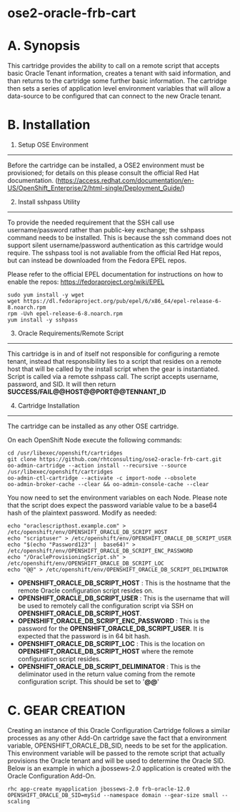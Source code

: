 ose2-oracle-frb-cart
====================

A. Synopsis
===========

This cartridge provides the ability to call on a remote script that accepts basic Oracle Tenant information, creates a tenant with said information, and than returns to the cartridge some further basic information. The cartridge then sets a series of application level environment variables that will allow a data-source to be configured that can connect to the new Oracle tenant.

B. Installation
===============

1. Setup OSE Environment
------------------------

Before the cartridge can be installed, a OSE2 environment must be provisioned; for details on this please consult the official Red Hat documentation. (https://access.redhat.com/documentation/en-US/OpenShift_Enterprise/2/html-single/Deployment_Guide/)

2. Install sshpass Utility
--------------------------

To provide the needed requirement that the SSH call use username/password rather than public-key exchange; the sshpass command needs to be installed. This is because the ssh command does not support silent username/password authentication as this cartridge would require. The sshpass tool is not avaliable from the official Red Hat repos, but can instead be downloaded from the Fedora EPEL repos. 

Please refer to the official EPEL documentation for instructions on how to enable the repos: https://fedoraproject.org/wiki/EPEL

```
sudo yum install -y wget
wget https://dl.fedoraproject.org/pub/epel/6/x86_64/epel-release-6-8.noarch.rpm
rpm -Uvh epel-release-6-8.noarch.rpm
yum install -y sshpass
```

3. Oracle Requirements/Remote Script
------------------------------------

This cartridge is in and of itself not responsible for configuring a remote tenant, instead that responsibility lies to a script that resides on a remote host that will be called by the install script when the gear is instantiated. Script is called via a remote sshpass call. The script accepts username, password, and SID. It will then return **SUCCESS/FAIL@@HOST@@PORT@@TENNANT_ID**

4. Cartridge Installation
-------------------------
The cartridge can be installed as any other  OSE cartridge.

On each OpenShift Node execute the following commands:
```
cd /usr/libexec/openshift/cartridges
git clone https://github.com/rhtconsulting/ose2-oracle-frb-cart.git
oo-admin-cartridge --action install --recursive --source /usr/libexec/openshift/cartridges
oo-admin-ctl-cartridge --activate -c import-node --obsolete
oo-admin-broker-cache --clear && oo-admin-console-cache --clear
```

You now need to set the environment variables on each Node. Please note that the script does expect the password variable value to be a base64 hash of the plaintext password. Modify as needed:
```
echo "oraclescripthost.example.com" > /etc/openshift/env/OPENSHIFT_ORACLE_DB_SCRIPT_HOST
echo "scriptuser" > /etc/openshift/env/OPENSHIFT_ORACLE_DB_SCRIPT_USER
echo "$(echo "Password123" |  base64)" > /etc/openshift/env/OPENSHIFT_ORACLE_DB_SCRIPT_ENC_PASSWORD
echo "/OracleProvisioningScript.sh" > /etc/openshift/env/OPENSHIFT_ORACLE_DB_SCRIPT_LOC
echo "@@" > /etc/openshift/env/OPENSHIFT_ORACLE_DB_SCRIPT_DELIMINATOR
```

* **OPENSHIFT_ORACLE_DB_SCRIPT_HOST**         : This is the hostname that the remote Oracle configuration script resides on.
* **OPENSHIFT_ORACLE_DB_SCRIPT_USER**         : This is the username that will be used to remotely call the configuration script via SSH on **OPENSHIFT_ORACLE_DB_SCRIPT_HOST**.
* **OPENSHIFT_ORACLE_DB_SCRIPT_ENC_PASSWORD** : This is the password for the **OPENSHIFT_ORACLE_DB_SCRIPT_USER**. It is expected that the password is in 64 bit hash.
* **OPENSHIFT_ORACLE_DB_SCRIPT_LOC**          : This is the location on **OPENSHIFT_ORACLE_DB_SCRIPT_HOST** where the remote configuration script resides.
* **OPENSHIFT_ORACLE_DB_SCRIPT_DELIMINATOR**  : This is the deliminator used in the return value coming from the remote configuration script. This should be set to '**@@**'



C. GEAR CREATION
================

Creating an instance of this Oracle Configuration Cartridge follows a similar processes as any other Add-On cartridge save the fact that a environment variable, OPENSHIFT_ORACLE_DB_SID, needs to be set for the application. This environment variable will be passed to the remote script that actually provisions the Oracle tenant and will be used to determine the Oracle SID. Below is an example in which a jbossews-2.0 application is created with the Oracle Configuration Add-On.

```
rhc app-create myapplication jbossews-2.0 frb-oracle-12.0 OPENSHIFT_ORACLE_DB_SID=mySid --namespace domain --gear-size small --scaling
```
